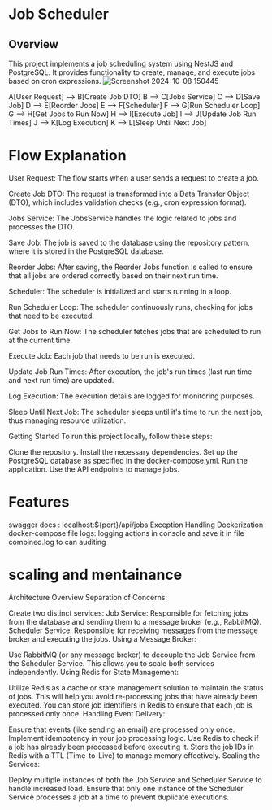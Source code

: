 # Job Scheduler

## Overview

This project implements a job scheduling system using NestJS and PostgreSQL. It provides functionality to create, manage, and execute jobs based on cron expressions.
![Screenshot 2024-10-08 150445](https://github.com/user-attachments/assets/21cab4a5-178c-4438-a1c9-27f2aa6bc6b1)

 A[User Request] --> B[Create Job DTO]
    B --> C[Jobs Service]
    C --> D[Save Job]
    D --> E[Reorder Jobs]
    E --> F[Scheduler]
    F --> G[Run Scheduler Loop]
    G --> H[Get Jobs to Run Now]
    H --> I[Execute Job]
    I --> J[Update Job Run Times]
    J --> K[Log Execution]
    K --> L[Sleep Until Next Job]


# Flow Explanation
User Request: The flow starts when a user sends a request to create a job.

Create Job DTO: The request is transformed into a Data Transfer Object (DTO), which includes validation checks (e.g., cron expression format).

Jobs Service: The JobsService handles the logic related to jobs and processes the DTO.

Save Job: The job is saved to the database using the repository pattern, where it is stored in the PostgreSQL database.

Reorder Jobs: After saving, the Reorder Jobs function is called to ensure that all jobs are ordered correctly based on their next run time.

Scheduler: The scheduler is initialized and starts running in a loop.

Run Scheduler Loop: The scheduler continuously runs, checking for jobs that need to be executed.

Get Jobs to Run Now: The scheduler fetches jobs that are scheduled to run at the current time.

Execute Job: Each job that needs to be run is executed.

Update Job Run Times: After execution, the job's run times (last run time and next run time) are updated.

Log Execution: The execution details are logged for monitoring purposes.

Sleep Until Next Job: The scheduler sleeps until it's time to run the next job, thus managing resource utilization.

Getting Started
To run this project locally, follow these steps:

Clone the repository.
Install the necessary dependencies.
Set up the PostgreSQL database as specified in the docker-compose.yml.
Run the application.
Use the API endpoints to manage jobs.

# Features
swagger docs : localhost:${port}/api/jobs
Exception Handling
Dockerization docker-compose file
logs: logging actions in console and save it in file combined.log to can auditing

# scaling and mentainance
Architecture Overview
Separation of Concerns:

Create two distinct services:
Job Service: Responsible for fetching jobs from the database and sending them to a message broker (e.g., RabbitMQ).
Scheduler Service: Responsible for receiving messages from the message broker and executing the jobs.
Using a Message Broker:

Use RabbitMQ (or any message broker) to decouple the Job Service from the Scheduler Service. This allows you to scale both services independently.
Using Redis for State Management:

Utilize Redis as a cache or state management solution to maintain the status of jobs. This will help you avoid re-processing jobs that have already been executed.
You can store job identifiers in Redis to ensure that each job is processed only once.
Handling Event Delivery:

Ensure that events (like sending an email) are processed only once. Implement idempotency in your job processing logic.
Use Redis to check if a job has already been processed before executing it. Store the job IDs in Redis with a TTL (Time-to-Live) to manage memory effectively.
Scaling the Services:

Deploy multiple instances of both the Job Service and Scheduler Service to handle increased load.
Ensure that only one instance of the Scheduler Service processes a job at a time to prevent duplicate executions.
